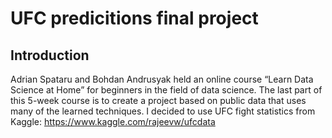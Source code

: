 # UFC predicitions final project
## Introduction
Adrian Spataru and Bohdan Andrusyak held an online course “Learn Data Science at Home” for beginners in the field of data science. The last part of this 5-week course is to create a project based on public data that uses many of the learned techniques.
I decided to use UFC fight statistics from Kaggle: https://www.kaggle.com/rajeevw/ufcdata
